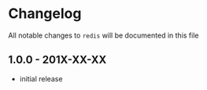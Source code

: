 # Changelog

All notable changes to `redis` will be documented in this file

## 1.0.0 - 201X-XX-XX

- initial release
